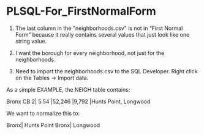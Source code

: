 # PLSQL-For_FirstNormalForm



1. The last column in the "neighborhoods.csv" is not in “First Normal Form” because it really contains several values that just look like    one string value.
2. I want the borough for every neighborhood, not just for the neighborhoods.

3. Need to import the neighborhoods.csv to the SQL Developer. Right click on the Tables -> Import data.


As a simple EXAMPLE, the NEIGH table contains:
 
Bronx CB 2| 5.54 |52,246 |9,792 |Hunts Point, Longwood

We want to normalize this to:
 
Bronx| Hunts Point
Bronx| Longwood



